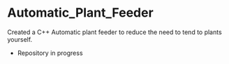 # Automatic_Plant_Feeder
Created a C++ Automatic plant feeder to reduce the need to tend to plants yourself. 
* Repository in progress

